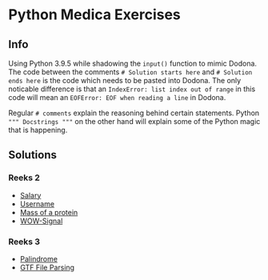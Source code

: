 # Python Medica Exercises

## Info

Using Python 3.9.5 while shadowing the `input()` function to mimic Dodona.
The code between the comments `# Solution starts here` and `# Solution ends here` is the code which needs to be pasted into Dodona.
The only noticable difference is that an `IndexError: list index out of range` in this code will mean an `EOFError: EOF when reading a line` in Dodona.

Regular `# comments` explain the reasoning behind certain statements. 
Python `""" Docstrings """` on the other hand will explain some of the Python magic that is happening.

## Solutions

### Reeks 2

- [Salary](./reeks2/salary.py)
- [Username](./reeks2/username.py)
- [Mass of a protein](./reeks2/mass_of_a_protein.py)
- [WOW-Signal](./reeks2/wow_signal.py)

### Reeks 3

- [Palindrome](./reeks3/palindrome.py)
- [GTF File Parsing](./reeks3/gtf_file_parsing.py)
